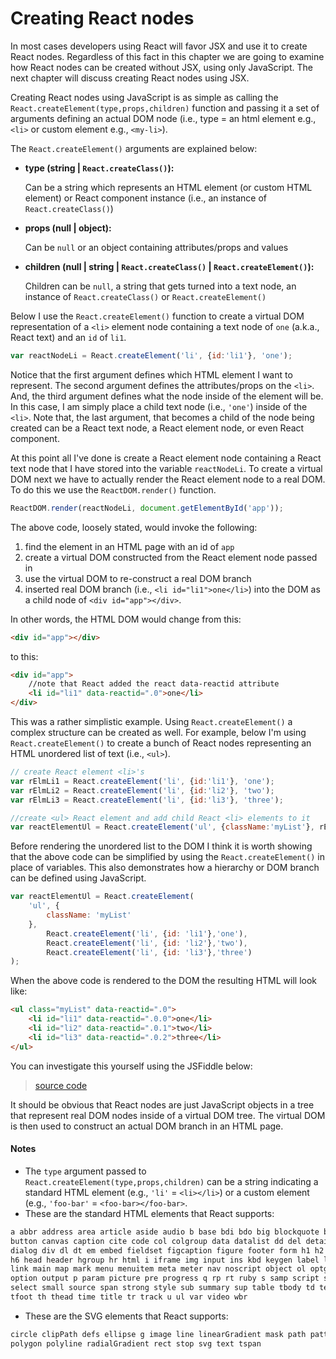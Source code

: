 # Creating React nodes

In most cases developers using React will favor JSX and use it to create React nodes. Regardless of this fact in this chapter we are going to examine how React nodes can be created without JSX, using only JavaScript. The next chapter will discuss creating React nodes using JSX.

Creating React nodes using JavaScript is as simple as calling the `React.createElement(type,props,children)` function and passing it a set of arguments defining an actual DOM node (i.e., type = an html element e.g., `<li>` or custom element e.g., `<my-li>`).

The `React.createElement()` arguments are explained below:

* <strong>type (string | `React.createClass()`):</strong>

  Can be a string which represents an HTML element (or custom HTML element) or React component instance (i.e., an instance of `React.createClass()`)

* <strong>props (null | object):</strong>

  Can be `null` or an object containing attributes/props and values

* <strong>children (null | string | `React.createClass()` | `React.createElement()`):</strong>

  Children can be `null`, a string that gets turned into a text node, an instance of `React.createClass()` or `React.createElement()`

Below I use the `React.createElement()` function to create a virtual DOM representation of a `<li>` element node containing a text node of `one` (a.k.a., React text) and an `id` of `li1`.

```js
var reactNodeLi = React.createElement('li', {id:'li1'}, 'one');
```

Notice that the first argument defines which HTML element I want to represent. The second argument defines the attributes/props on the `<li>`.  And, the third argument defines what the node inside of the element will be. In this case, I am simply place a child text node (i.e., `'one'`) inside of the `<li>`. Note that, the last argument, that becomes a child of the node being created can be a React text node, a React element node, or even React component.

At this point all I've done is create a React element node containing a React text node that I have stored into the variable `reactNodeLi`. To create a virtual DOM next we have to actually render the React element node to a real DOM. To do this we use the `ReactDOM.render()` function.

```js
ReactDOM.render(reactNodeLi, document.getElementById('app'));
```

The above code, loosely stated, would invoke the following:

1. find the element in an HTML page with an id of `app`
2. create a virtual DOM constructed from the React element node passed in
3. use the virtual DOM to re-construct a real DOM branch
4. inserted real DOM branch (i.e., `<li id="li1">one</li>`) into the DOM as a child node of `<div id="app"></div>`.  

In other words, the HTML DOM would change from this:

```html
<div id="app"></div>
```

to this:

```html
<div id="app">
    //note that React added the react data-reactid attribute
    <li id="li1" data-reactid=".0">one</li>
</div>
```

This was a rather simplistic example. Using `React.createElement()` a complex structure can be created as well. For example, below I'm using `React.createElement()` to create a bunch of React nodes representing an HTML unordered list of text (i.e., `<ul>`).

```js
// create React element <li>'s
var rElmLi1 = React.createElement('li', {id:'li1'}, 'one');
var rElmLi2 = React.createElement('li', {id:'li2'}, 'two');
var rElmLi3 = React.createElement('li', {id:'li3'}, 'three');

//create <ul> React element and add child React <li> elements to it
var reactElementUl = React.createElement('ul', {className:'myList'}, rElmLi1,rElmLi2,rElmLi3);
```

Before rendering the unordered list to the DOM I think it is worth showing that the above code can be simplified by using the `React.createElement()` in place of variables. This also demonstrates how a hierarchy or DOM branch can be defined using JavaScript.

```js
var reactElementUl = React.createElement(
    'ul', {
        className: 'myList'
    },
        React.createElement('li', {id: 'li1'},'one'),
        React.createElement('li', {id: 'li2'},'two'),
        React.createElement('li', {id: 'li3'},'three')
);
```

When the above code is rendered to the DOM the resulting HTML will look like:

```html
<ul class="myList" data-reactid=".0">
    <li id="li1" data-reactid=".0.0">one</li>
    <li id="li2" data-reactid=".0.1">two</li>
    <li id="li3" data-reactid=".0.2">three</li>
</ul>
```

You can investigate this yourself using the JSFiddle below:

> [source code](https://jsfiddle.net/bLy9Lu47/#tabs=js,result,html,resources)

It should be obvious that React nodes are just JavaScript objects in a tree that represent real DOM nodes inside of a virtual DOM tree. The virtual DOM is then used to construct an actual DOM branch in an HTML page.

#### Notes

* The `type` argument passed to `React.createElement(type,props,children)` can be a string indicating a standard HTML element (e.g., `'li'` = `<li></li>`) or a custom element (e.g., `'foo-bar'` = `<foo-bar></foo-bar>`.
* These are the standard HTML elements that React supports:

```html
a abbr address area article aside audio b base bdi bdo big blockquote body br
button canvas caption cite code col colgroup data datalist dd del details dfn
dialog div dl dt em embed fieldset figcaption figure footer form h1 h2 h3 h4 h5
h6 head header hgroup hr html i iframe img input ins kbd keygen label legend li
link main map mark menu menuitem meta meter nav noscript object ol optgroup
option output p param picture pre progress q rp rt ruby s samp script section
select small source span strong style sub summary sup table tbody td textarea
tfoot th thead time title tr track u ul var video wbr
```

* These are the SVG elements that React supports:

```svg
circle clipPath defs ellipse g image line linearGradient mask path pattern
polygon polyline radialGradient rect stop svg text tspan
```
